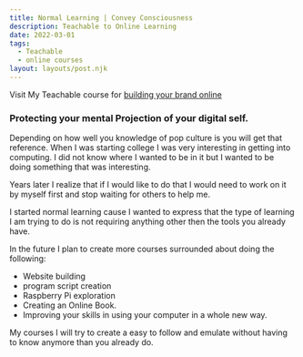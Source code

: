 ```yaml
---
title: Normal Learning | Convey Consciousness
description: Teachable to Online Learning
date: 2022-03-01
tags:
  - Teachable
  - online courses
layout: layouts/post.njk
---
```


Visit My Teachable course for [building your brand online](https://normal-learning.teachable.com/)

### Protecting your mental Projection of your digital self.

Depending on how well you knowledge of pop culture is you will get that reference. When I was starting college I was very interesting in getting into computing. I did not know where I wanted to be in it but I wanted to be doing something that was interesting. 

Years later I realize that if I would like to do that I would need to work on it by myself first and stop waiting for others to help me.

I started normal learning cause I wanted to express that the type of learning I am trying to do is not requiring anything other then the tools you already have. 

In the future I plan to create more courses surrounded about doing the following:

- Website building
- program script creation
- Raspberry Pi exploration
- Creating an Online Book.
- Improving your skills in using your computer in a whole new way.

My courses I will try to create a easy to follow and emulate without having to know anymore than you already do.